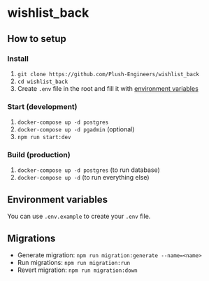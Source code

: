 # wishlist_back

## How to setup

### Install
1. `git clone https://github.com/Plush-Engineers/wishlist_back`
2. `cd wishlist_back`
3. Create `.env` file in the root and fill it with [environment variables](#environment-variables)

### Start (development)

1. `docker-compose up -d postgres`
2. `docker-compose up -d pgadmin` (optional)
3. `npm run start:dev`

### Build (production)

1. `docker-compose up -d postgres` (to run database)
2. `docker-compose up -d` (to run everything else)


## Environment variables

You can use `.env.example` to create your `.env` file.


## Migrations

- Generate migration: `npm run migration:generate --name=<name>`
- Run migrations: `npm run migration:run`
- Revert migration: `npm run migration:down`